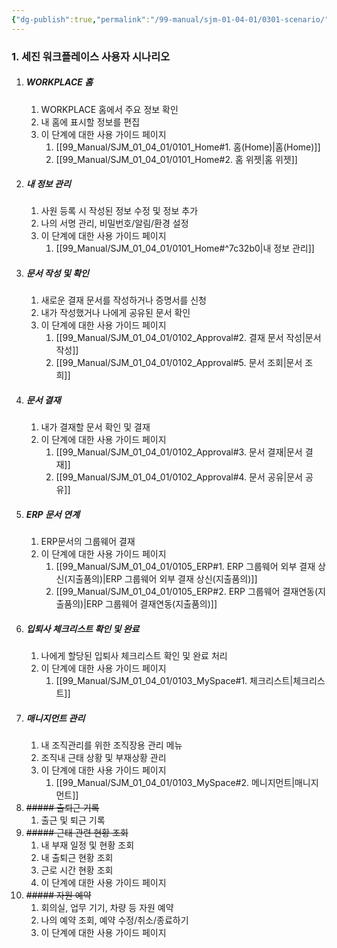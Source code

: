 ```yaml
---
{"dg-publish":true,"permalink":"/99-manual/sjm-01-04-01/0301-scenario/","title":"3.1 사용자 시나리오","tags":["workplace","그룹웨어"],"noteIcon":"","created":"","updated":""}
---
```


### 1. 세진 워크플레이스 사용자 시나리오

1. ##### WORKPLACE 홈
	1. WORKPLACE 홈에서 주요 정보 확인
	2. 내 홈에 표시할 정보를 편집
	3. 이 단계에 대한 사용 가이드 페이지
		1. [[99_Manual/SJM_01_04_01/0101_Home#1. 홈(Home)\|홈(Home)]]
		2. [[99_Manual/SJM_01_04_01/0101_Home#2. 홈 위젯\|홈 위젯]]
2. ##### 내 정보 관리
	1. 사원 등록 시 작성된 정보 수정 및 정보 추가
	2. 나의 서명 관리, 비밀번호/알림/환경 설정
	3. 이 단계에 대한 사용 가이드 페이지
		1. [[99_Manual/SJM_01_04_01/0101_Home#^7c32b0\|내 정보 관리]]
3. ##### 문서 작성 및 확인
	1. 새로운 결재 문서를 작성하거나 증명서를 신청
	2. 내가 작성했거나 나에게 공유된 문서 확인
	3. 이 단계에 대한 사용 가이드 페이지
		1. [[99_Manual/SJM_01_04_01/0102_Approval#2. 결재 문서 작성\|문서 작성]]
		2. [[99_Manual/SJM_01_04_01/0102_Approval#5. 문서 조회\|문서 조희]]
4. ##### 문서 결재
	1. 내가 결재할 문서 확인 및 결재
	2. 이 단계에 대한 사용 가이드 페이지
		1. [[99_Manual/SJM_01_04_01/0102_Approval#3. 문서 결재\|문서 결재]]
		2. [[99_Manual/SJM_01_04_01/0102_Approval#4. 문서 공유\|문서 공유]]
5. ##### ERP 문서 연계
	1. ERP문서의 그룹웨어 결재
	2. 이 단계에 대한 사용 가이드 페이지
		1. [[99_Manual/SJM_01_04_01/0105_ERP#1. ERP 그룹웨어 외부 결재 상신(지출품의)\|ERP 그룹웨어 외부 결재 상신(지출품의)]]
		2. [[99_Manual/SJM_01_04_01/0105_ERP#2. ERP 그룹웨어 결재연동(지출품의)\|ERP 그룹웨어 결재연동(지출품의)]]
6. ##### 입퇴사 체크리스트 확인 및 완료
	1. 나에게 할당된 입퇴사 체크리스트 확인 및 완료 처리
	2. 이 단계에 대한 사용 가이드 페이지
		1. [[99_Manual/SJM_01_04_01/0103_MySpace#1. 체크리스트\|체크리스트]]
7. ##### 매니지먼트 관리
	1. 내 조직관리를 위한 조직장용 관리 메뉴
	2. 조직내 근태 상황 및 부재상황 관리
	3. 이 단계에 대한 사용 가이드 페이지
		1. [[99_Manual/SJM_01_04_01/0103_MySpace#2. 메니지먼트\|매니지먼트]]
8. ~~##### 출퇴근 기록~~
	1. 출근 및 퇴근 기록
9. ~~##### 근태 관련 현황 조회~~
	1. 내 부재 일정 및 현황 조회
	2. 내 출퇴근 현황 조회
	3. 근로 시간 현황 조회
	4. 이 단계에 대한 사용 가이드 페이지
10. ~~##### 자원 예약~~
	1. 회의실, 업무 기기, 차량 등 자원 예약
	2. 나의 예약 조회, 예약 수정/취소/종료하기
	3. 이 단계에 대한 사용 가이드 페이지
